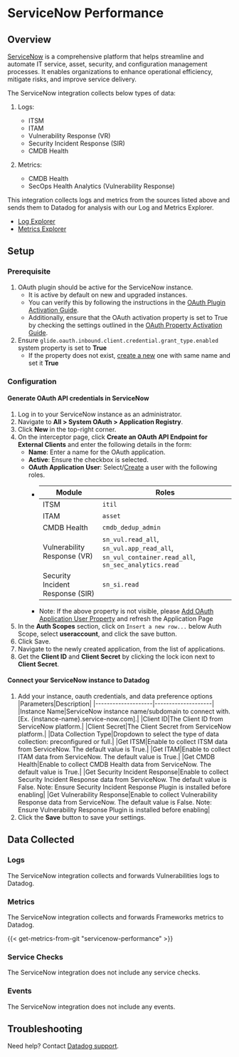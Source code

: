 # ServiceNow Performance

## Overview

[ServiceNow][1] is a comprehensive platform that helps streamline and automate IT service, asset, security, and configuration management processes. It enables organizations to enhance operational efficiency, mitigate risks, and improve service delivery.

The ServiceNow integration collects below types of data:

1. Logs:
    * ITSM 
    * ITAM 
    * Vulnerability Response (VR) 
    * Security Incident Response (SIR) 
    * CMDB Health

2. Metrics:
    * CMDB Health 
    * SecOps Health Analytics (Vulnerability Response)


This integration collects logs and metrics from the sources listed above and sends them to Datadog for analysis with our Log and Metrics Explorer.

* [Log Explorer][2]
* [Metrics Explorer][3]

## Setup

### Prerequisite

1. OAuth plugin should be active for the ServiceNow instance.
    * It is active by default on new and upgraded instances.
    * You can verify this by following the instructions in the [OAuth Plugin Activation Guide][4]. 
    * Additionally, ensure that the OAuth activation property is set to True by checking the settings outlined in the [OAuth Property Activation Guide][5].
2. Ensure `glide.oauth.inbound.client.credential.grant_type.enabled` system property is set to **True**
    * If the property does not exist, [create a new][8] one with same name and set it **True**

### Configuration

#### Generate OAuth API credentials in ServiceNow

1. Log in to your ServiceNow instance as an administrator.
2. Navigate to **All > System OAuth > Application Registry**.
3. Click **New** in the top-right corner.
4. On the interceptor page, click **Create an OAuth API Endpoint for External Clients** and enter the following details in the form:
    * **Name**: Enter a name for the OAuth application.
    * **Active**: Ensure the checkbox is selected.
    * **OAuth Application User**: Select/[Create][7] a user with the following roles.
        *   |Module|Roles|
            |--------------------|--------------------|
            |ITSM|`itil`|
            |ITAM|`asset`|
            |CMDB Health|`cmdb_dedup_admin`|
            |Vulnerability Response (VR)|`sn_vul.read_all`, `sn_vul.app_read_all`, `sn_vul_container.read_all`, `sn_sec_analytics.read`|
            |Security Incident Response (SIR)|`sn_si.read`|
        * Note: If the above property is not visible, please [Add OAuth Application User Property][9] and refresh the Application Page
5. In the **Auth Scopes** section, click on `Insert a new row...` below Auth Scope, select **useraccount**, and click the save button.
6. Click Save.
7. Navigate to the newly created application, from the list of applications.
8. Get the **Client ID** and **Client Secret** by clicking the lock icon next to **Client Secret**.


#### Connect your ServiceNow instance to Datadog

1. Add your instance, oauth credentials, and data preference options
    |Parameters|Description|
    |--------------------|--------------------|
    |Instance Name|ServiceNow instance name/subdomain to connect with. [Ex. {instance-name}.service-now.com].|
    |Client ID|The Client ID from ServiceNow platform.|
    |Client Secret|The Client Secret from ServiceNow platform.|
    |Data Collection Type|Dropdown to select the type of data collection: preconfigured or full.|
    |Get ITSM|Enable to collect ITSM data from ServiceNow. The default value is True.|
    |Get ITAM|Enable to collect ITAM data from ServiceNow. The default value is True.|
    |Get CMDB Health|Enable to collect CMDB Health data from ServiceNow. The default value is True.|
    |Get Security Incident Response|Enable to collect Security Incident Response data from ServiceNow. The default value is False. Note: Ensure Security Incident Response Plugin is installed before enabling|
    |Get Vulnerability Response|Enable to collect Vulnerability Response data from ServiceNow. The default value is False. Note: Ensure Vulnerability Response Plugin is installed before enabling|
2. Click the **Save** button to save your settings.

## Data Collected

### Logs 

The ServiceNow integration collects and forwards Vulnerabilities logs to Datadog.

### Metrics

The ServiceNow integration collects and forwards Frameworks metrics to Datadog.

{{< get-metrics-from-git "servicenow-performance" >}}

### Service Checks

The ServiceNow integration does not include any service checks.

### Events

The ServiceNow integration does not include any events.

## Troubleshooting

Need help? Contact [Datadog support][6].

[1]: https://www.servicenow.com/
[2]: https://docs.datadoghq.com/logs/explorer/
[3]: https://docs.datadoghq.com/metrics/explorer/
[4]: https://www.servicenow.com/docs/bundle/xanadu-platform-security/page/administer/security/task/t_ActivateOAuth.html
[5]: https://www.servicenow.com/docs/bundle/xanadu-platform-security/page/administer/security/task/t_SetTheOAuthProperty.html
[6]: https://docs.datadoghq.com/help/
[7]: https://www.servicenow.com/docs/bundle/xanadu-platform-administration/page/administer/users-and-groups/task/t_CreateAUser.html
[8]: https://www.servicenow.com/docs/bundle/vancouver-platform-administration/page/administer/reference-pages/task/t_AddAPropertyUsingSysPropsList.html
[9]: https://www.servicenow.com/docs/bundle/xanadu-platform-security/page/integrate/authentication/task/add-oauth-application-user.html